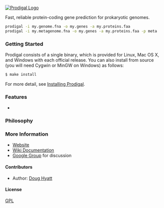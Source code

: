 [![Prodigal Logo](http://i57.tinypic.com/n3rygn.png)](http://prodigal.ornl.gov/)

  Fast, reliable protein-coding gene prediction for prokaryotic genomes.

```bash
prodigal -i my.genome.fna -o my.genes -a my.proteins.faa
prodigal -i my.metagenome.fna -o my.genes -a my.proteins.faa -p meta
```

### Getting Started

Prodigal consists of a single binary, which is provided for Linux, Mac OS X, and Windows with each official release.  You can also install from source (you will need Cygwin or MinGW on Windows) as follows:

```bash
$ make install
```

  For more detail, see [Installing Prodigal](https://www.github.com/hyattpd/Prodigal/wiki/installation).

### Features

  *

### Philosophy

### More Information

  * [Website](http://prodigal.ornl.gov/)
  * [Wiki Documentation](https://github.com/hyattpd/prodigal/wiki)
  * [Google Group](https://groups.google.com/group/prodigal-discuss) for discussion

#### Contributors

 * Author: [Doug Hyatt](https://github.com/hyattpd/)

#### License

  [GPL](LICENSE)
